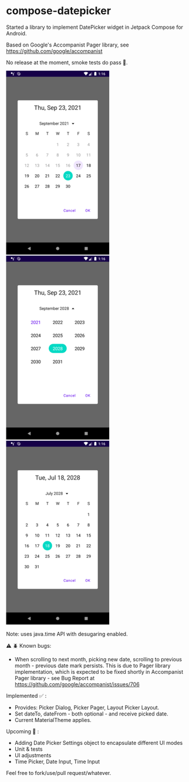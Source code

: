 # compose-datepicker
Started a library to implement DatePicker widget in Jetpack Compose for Android.

Based on Google's Accompanist Pager library, see https://github.com/google/accompanist

No release at the moment, smoke tests do pass 🤞.

<img src="https://github.com/offvanHooijdonk/compose-datepicker/blob/main/docs/current-month.png" height="500"/><img src="https://github.com/offvanHooijdonk/compose-datepicker/blob/main/docs/years-layout.png" height="500"/><img src="https://github.com/offvanHooijdonk/compose-datepicker/blob/main/docs/other-year-month.png" height="500"/>

Note: uses  java.time API with desugaring enabled.

⚠️ 🪲 Known bugs:
* When scrolling to next month, picking new date, scrolling to previous month - previous date mark persists. This is due to Pager library implementation, which is expected to be fixed shortly in Accompanist Pager library - see Bug Report at https://github.com/google/accompanist/issues/706

Implemented ✅ :
* Provides: Picker Dialog, Picker Pager, Layout Picker Layout.
* Set dateTo, dateFrom - both optional - and receive picked date.
* Current MaterialTheme applies.

Upcoming 🚀 :
* Adding Date Picker Settings object to encapsulate different UI modes 
* Unit & tests
* UI adjustments
* Time Picker, Date Input, Time Input

Feel free to fork/use/pull request/whatever.
